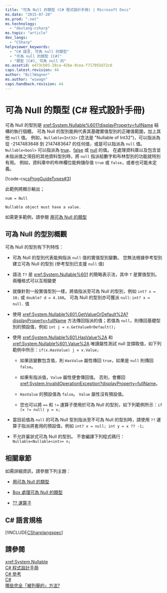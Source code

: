```yaml
---
title: "可為 Null 的類型 (C# 程式設計手冊) | Microsoft Docs"
ms.date: "2015-07-20"
ms.prod: ".net"
ms.technology: 
  - "devlang-csharp"
ms.topic: "article"
dev_langs: 
  - "CSharp"
helpviewer_keywords: 
  - "C# 語言, 可為 null 的類型"
  - "可為 null 的類型 [C#]"
  - "類型 [C#], 可為 null 的"
ms.assetid: e473cb01-28ca-42be-9cea-f717055d72c6
caps.latest.revision: 44
author: "BillWagner"
ms.author: "wiwagn"
caps.handback.revision: 44
---
```

# 可為 Null 的類型 (C# 程式設計手冊)
可為 Null 的型別是 <xref:System.Nullable%601?displayProperty=fullName> 結構的執行個體。  可為 Null 的型別能夠代表其基礎實值型別的正確值範圍，加上其他 `null` 值。  例如，`Nullable<Int32>` \(念法是 "Nullable of Int32"\)，可以指派為從 \-2147483648 到 2147483647 的任何值，或是可以指派為 `null` 值。  `Nullable<bool>` 可以指派為 [true](../../../csharp/language-reference/keywords/true.md)、[false](../../../csharp/language-reference/keywords/false.md) 或 [null](../../../csharp/language-reference/keywords/null.md) 的值。  在處理資料庫以及包含並未指派值之項目的其他資料型別時，將 `null` 指派給數字和布林型別的功能就特別有用。  例如，資料庫中的布林欄位能夠儲存值 `true` 或 `false`，或者也可能未定義。  
  
 [!code-cs[csProgGuideTypes#3](../../../csharp/programming-guide/nullable-types/codesnippet/CSharp/index_1.cs)]  
  
 此範例將顯示輸出；  
  
 `num = Null`  
  
 `Nullable object must have a value.`  
  
 如需更多範例，請參閱 [用可為 Null 的類型](../../../csharp/programming-guide/nullable-types/using-nullable-types.md)  
  
## 可為 Null 的型別概觀  
 可為 Null 的型別有下列特性：  
  
-   可為 Null 的型別代表能夠指派 `null` 值的實值型別變數。  您無法根據參考型別建立可為 Null 的型別   \(參考型別已支援 `null` 值\)  
  
-   語法 `T?` 是 <xref:System.Nullable%601> 的簡略表示法，其中 `T` 是實值型別。  兩種格式可以互相變更  
  
-   就像針對一般實值型別一樣，將值指派至可為 Null 的型別，例如 `int? x = 10;` 或 `double? d = 4.108`。  可為 Null 的型別亦可獲派 `null`: `int? x = null.` 值  
  
-   使用 <xref:System.Nullable%601.GetValueOrDefault%2A?displayProperty=fullName> 方法傳回指派的值；若值為 `null`，則傳回基礎型別的預設值，例如  `int j = x.GetValueOrDefault();`  
  
-   使用 <xref:System.Nullable%601.HasValue%2A> 和 <xref:System.Nullable%601.Value%2A> 唯讀屬性測試 null 並擷取值，如下列範例中所示：`if(x.HasValue) j = x.Value;`  
  
    -   如果該變數包含值，則 `HasValue` 屬性傳回 `true`，如果是 `null` 則傳回 `false`。  
  
    -   如果有指派值，`Value` 屬性便會傳回值。  否則，會擲回 <xref:System.InvalidOperationException?displayProperty=fullName>。  
  
    -   `HasValue` 的預設值為 `false`。  `Value` 屬性沒有預設值。  
  
    -   您也可以將 `==` 和 `!=` 運算子使用於可為 Null 的型別，如下列範例所示：`if (x != null) y = x;`  
  
-   當目前值為 `null` 的可為 Null 型別指派至不可為 Null 的型別時，請使用 `??` 運算子指派將套用的預設值，例如 `int? x = null; int y = x ?? -1;`  
  
-   不允許巢狀式可為 Null 的型別。  不會編譯下列程式碼行：`Nullable<Nullable<int>> n;`  
  
## 相關章節  
 如需詳細資訊，請參閱下列主題：  
  
-   [用可為 Null 的類型](../../../csharp/programming-guide/nullable-types/using-nullable-types.md)  
  
-   [Box 處理可為 Null 的類型](../../../csharp/programming-guide/nullable-types/boxing-nullable-types.md)  
  
-   [?? 運算子](../../../csharp/language-reference/operators/null-conditional-operator.md)  
  
## C\# 語言規格  
 [!INCLUDE[CSharplangspec](../../../csharp/language-reference/keywords/includes/csharplangspec-md.md)]  
  
## 請參閱  
 <xref:System.Nullable>   
 [C\# 程式設計手冊](../../../csharp/programming-guide/index.md)   
 [C\# 參考](../../../csharp/language-reference/index.md)   
 [C\#](../../../csharp/csharp.md)   
 [哪些完全「被列舉的」方法?](http://go.microsoft.com/fwlink/?LinkId=112382)